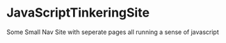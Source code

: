 # JavaScriptTinkeringSite
Some Small Nav Site with seperate pages all running a sense of javascript
